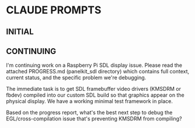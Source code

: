 # CLAUDE PROMPTS

## INITIAL

## CONTINUING

I'm continuing work on a Raspberry Pi SDL display issue. Please read the attached PROGRESS.md (panelkit_sdl directory) which contains full context, current status, and the specific problem we're debugging.

The immediate task is to get SDL framebuffer video drivers (KMSDRM or fbdev) compiled into our custom SDL build so that graphics appear on the physical
display. We have a working minimal test framework in place.

Based on the progress report, what's the best next step to debug the EGL/cross-compilation issue that's preventing KMSDRM from compiling?
